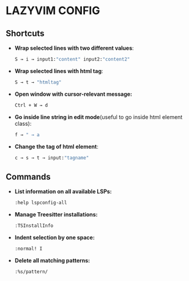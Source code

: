# LAZYVIM CONFIG

## Shortcuts

- **Wrap selected lines with two different values**:

  ```bash
  S → i → input1:"content" input2:"content2"
  ```

- **Wrap selected lines with html tag**:

  ```bash
  S → t → "htmltag"
  ```

- **Open window with cursor-relevant message:**

  ```bash
  Ctrl + W → d
  ```

- **Go inside line string in edit mode**(useful to go inside html element class):

  ```bash
  f → " → a
  ```

- **Change the tag of html element**:

  ```bash
  c → s → t → input:"tagname"
  ```

## Commands

- **List information on all available LSPs:**

  ```bash
  :help lspconfig-all
  ```

- **Manage Treesitter installations:**

  ```bash
  :TSInstallInfo
  ```

- **Indent selection by one space:**

  ```bash
  :normal! I
  ```

- **Delete all matching patterns:**

  ```bash
  :%s/pattern/
  ```
